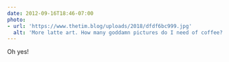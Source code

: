 ```yaml
---
date: 2012-09-16T18:46-07:00
photo:
- url: 'https://www.thetim.blog/uploads/2018/dfdf6bc999.jpg'
  alt: 'More latte art. How many goddamn pictures do I need of coffee?'
---
```

Oh yes!
